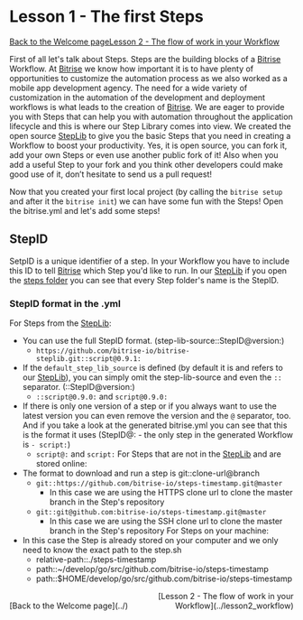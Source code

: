 # Lesson 1 - The first Steps

[Back to the Welcome page](../)[Lesson 2 - The flow of work in your Workflow](../lesson2_workflow)

First of all let's talk about Steps. Steps are the building blocks of a [Bitrise](https://bitrise.io) Workflow. At [Bitrise](https://bitrise.io) we know how important it is to have plenty of opportunities to customize the automation process as we also worked as a mobile app development agency. The need for a wide variety of customization in the automation of the development and deployment workflows is what leads to the creation of [Bitrise](https://bitrise.io). We are eager to provide you with Steps that can help you with automation throughout the application lifecycle and this is where our Step Library comes into view. We created the open source [StepLib](https://github.com/bitrise-io/bitrise-steplib) to give you the basic Steps that you need in creating a Workflow to boost your productivity. Yes, it is open source, you can fork it, add your own Steps or even use another public fork of it! Also when you add a useful Step to your fork and you think other developers could make good use of it, don’t hesitate to send us a pull request!

Now that you created your first local project (by calling the `bitrise setup` and after it the `bitrise init`) we can have some fun with the Steps! Open the bitrise.yml and let's add some steps!

## StepID
SetpID is a unique identifier of a step. In your Workflow you have to include this ID to tell [Bitrise](https://bitrise.io) which Step you'd like to run. In our [StepLib](https://github.com/bitrise-io/bitrise-steplib) if you open the [steps folder](https://github.com/bitrise-io/bitrise-steplib/tree/master/steps) you can see that every Step folder's name is the StepID.

### StepID format in the .yml

For Steps from the [StepLib](https://github.com/bitrise-io/bitrise-steplib):
  - You can use the full StepID format. (step-lib-source::StepID@version:)
    - `https://github.com/bitrise-io/bitrise-steplib.git::script@0.9.1:`
  - If the `default_step_lib_source` is defined (by default it is and refers to our [StepLib](https://github.com/bitrise-io/bitrise-steplib)), you can simply omit the step-lib-source and even the `::` separator. (::StepID@version:)
    - `::script@0.9.0:` and `script@0.9.0:`
  - If there is only one version of a step or if you always want to use the latest version you can even remove the version and the `@` separator, too. And if you take a look at the generated bitrise.yml you can see that this is the format it uses (StepID@: - the only step in the generated Workflow is `- script:`)
    - `script@:` and `script:`
For Steps that are not in the [StepLib](https://github.com/bitrise-io/bitrise-steplib) and are stored online:
  - The format to download and run a step is git::clone-url@branch
    - `git::https://github.com/bitrise-io/steps-timestamp.git@master`
      - In this case we are using the HTTPS clone url to clone the master branch in the Step's repository
    - `git::git@github.com:bitrise-io/steps-timestamp.git@master`
      - In this case we are using the SSH clone url to clone the master branch in the Step's repository
For Steps on your machine:
  - In this case the Step is already stored on your computer and we only need to know the exact path to the step.sh
    - relative-path::./steps-timestamp
    - path::~/develop/go/src/github.com/bitrise-io/steps-timestamp
    - path::$HOME/develop/go/src/github.com/bitrise-io/steps-timestamp

<div style="text-align: left;display: inline-block; width: 50%;">[Back to the Welcome page](../)</div><div style="text-align: right;display: inline-block; width: 50%;">[Lesson 2 - The flow of work in your Workflow](../lesson2_workflow)</div>
